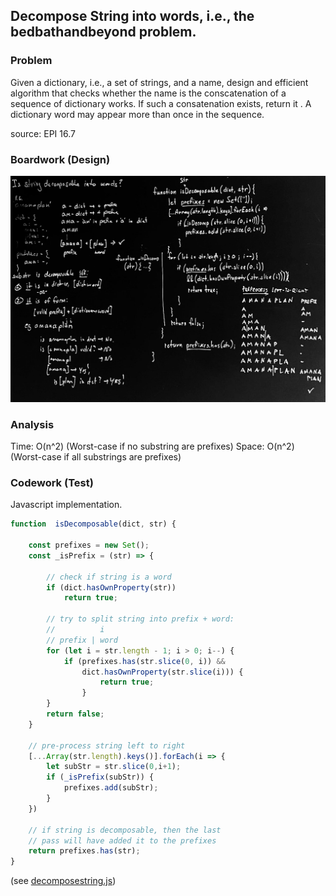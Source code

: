 ## Decompose String into words, i.e., the bedbathandbeyond problem.

### Problem

Given a dictionary, i.e., a set of strings, and a name, design and efficient algorithm 
that checks whether the name is the conscatenation of a sequence of dictionary works. 
If such a consatenation exists, return it . A dictionary word may appear more than once 
in the sequence.

source: EPI 16.7

### Boardwork (Design)

![](../../images/decomposestring-2.jpg)

### Analysis

Time: O(n^2) (Worst-case if no substring are prefixes)
Space: O(n^2) (Worst-case if all substrings are prefixes)

### Codework (Test)

Javascript implementation.

```javascript
function  isDecomposable(dict, str) {

    const prefixes = new Set();
    const _isPrefix = (str) => {

        // check if string is a word
        if (dict.hasOwnProperty(str)) 
            return true; 

        // try to split string into prefix + word:
        //          i
        // prefix | word
        for (let i = str.length - 1; i > 0; i--) {          
            if (prefixes.has(str.slice(0, i)) &&
                dict.hasOwnProperty(str.slice(i))) {
                    return true;
                } 
        }
        return false;
    }

    // pre-process string left to right
    [...Array(str.length).keys()].forEach(i => {
        let subStr = str.slice(0,i+1);
        if (_isPrefix(subStr)) {
            prefixes.add(subStr);
        }
    })

    // if string is decomposable, then the last
    // pass will have added it to the prefixes
    return prefixes.has(str);
}
```
(see [decomposestring.js](../../javascript/recursion_and_dynamic/decompose_string.js))

<script src="https://raw.githubusercontent.com/parkerjgit/algorithms/master/javascript/recursion_and_dynamic/decompose_string.js"></script>